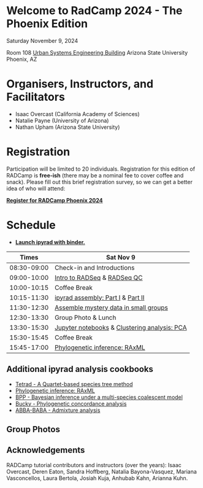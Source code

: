 # Welcome to RadCamp 2024 - The Phoenix Edition

<!--<div style="float: right"><img src="logos/FCUL.png" /></div>-->

Saturday November 9, 2024

Room 108
[Urban Systems Engineering Building](https://maps.app.goo.gl/C3NnAvYG1je4KSJy6)
Arizona State University
Phoenix, AZ

# Organisers, Instructors, and Facilitators

  - Isaac Overcast (California Academy of Sciences)
  - Natalie Payne (University of Arizona)
  - Nathan Upham (Arizona State University)

# Registration

Participation will be limited to 20 individuals. Registration for this edition
of RADCamp is **free-ish** (there may be a nominal fee to cover coffee and snack).
Please fill out this brief registration survey, so we can get a better idea of who will attend:

[**Register for RADCamp Phoenix 2024**](https://docs.google.com/forms/d/e/1FAIpQLSesHTuLTeiRvjdWrDJPCVquWolaGETsBYJPT_5bH7AzuBBeIw/viewform?usp=sharing)

# Schedule

* [**Launch ipyrad with binder.**](https://mybinder.org/v2/gh/dereneaton/ipyrad/master)

Times           | Sat Nov 9 |
-----           | ------ |
08:30-09:00     | Check-in and Introductions |
09:00-10:00     | [Intro to RADSeq](Intro_RAD.md) & [RADSeq QC](setup_and_fastqc.md) |
10:00-10:15     | Coffee Break |
10:15-11:30     | [ipyrad assembly: Part I](ipyrad_CLI_partI.md) & [Part II](ipyrad_CLI_partII.md) |
11:30-12:30     | [Assemble mystery data in small groups](mystery_data.md) |
12:30-13:30      | Group Photo & Lunch |
13:30-15:30      | [Jupyter notebooks](Jupyter_Notebook_Setup.md) & [Clustering analysis: PCA](PCA_API.md) |
15:30-15:45     | Coffee Break |
15:45-17:00      | [Phylogenetic inference: RAxML](RAxML_API.md) |

<!--
* Refreshments provided and workshop sponsored by:
<div align="center" markdown="1">
[![cE3c](logos/cE3c.png)](https://ce3c.ciencias.ulisboa.pt)
</div>
-->

## Additional ipyrad analysis cookbooks
* [Tetrad - A Quartet-based species tree method](https://nbviewer.jupyter.org/github/dereneaton/ipyrad/blob/master/tests/cookbook-tetrad.ipynb)
* [Phylogenetic inference: RAxML](06_RAxML_API.md)
* [BPP - Bayesian inference under a multi-species coalescent model](https://nbviewer.jupyter.org/github/dereneaton/ipyrad/blob/master/tests/cookbook-bpp-species-delimitation.ipynb)
* [Bucky - Phylogenetic concordance analysis](https://nbviewer.jupyter.org/github/dereneaton/ipyrad/blob/master/tests/cookbook-bucky.ipynb)
* [ABBA-BABA - Admixture analysis](https://nbviewer.jupyter.org/github/dereneaton/ipyrad/blob/master/tests/cookbook-abba-baba.ipynb)

## Group Photos
<!--
![Group photo with a missing participant](RADCampLisbon2020-1.jpg)
![Group photo with a missing instructor](RADCampLisbon2020-2.jpg)
-->

## Acknowledgements
RADCamp tutorial contributors and instructors (over the years): Isaac Overcast,
Deren Eaton, Sandra Hoffberg, Natalia Bayona-Vasquez, Mariana Vasconcellos,
Laura Bertola, Josiah Kuja, Anhubab Kahn, Arianna Kuhn.
